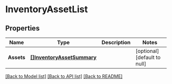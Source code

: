 # InventoryAssetList

## Properties
Name | Type | Description | Notes
------------ | ------------- | ------------- | -------------
**Assets** | [**[]InventoryAssetSummary**](InventoryAssetSummary.md) |  | [optional] [default to null]

[[Back to Model list]](../README.md#documentation-for-models) [[Back to API list]](../README.md#documentation-for-api-endpoints) [[Back to README]](../README.md)

